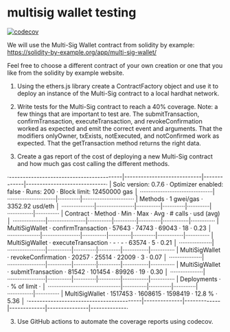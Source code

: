 # multisig wallet testing

[![codecov](https://codecov.io/gh/0xdavinchee/multisig-test/branch/main/graph/badge.svg?token=R2EP9QHGRC)](https://codecov.io/gh/0xdavinchee/multisig-test)

We will use the Multi-Sig Wallet contract from solidity by example: https://solidity-by-example.org/app/multi-sig-wallet/

Feel free to choose a different contract of your own creation or one that you like from the solidity by example website.

1. Using the ethers.js library create a ContractFactory object and use it to deploy an instance of the Multi-Sig contract to a local hardhat network.

2. Write tests for the Multi-Sig contract to reach a 40% coverage. Note: a few things that are important to test are. The submitTransaction, confirmTransaction, executeTransaction, and revokeConfirmation worked as expected and emit the correct event and arguments. That the modifiers onlyOwner, txExists, notExecuted, and notConfirmed work as expected. That the getTransaction method returns the right data.

3. Create a gas report of the cost of deploying a new Multi-Sig contract and how much gas cost calling the different methods.

·-----------------------------------------|----------------------------|-------------|-----------------------------·
|           Solc version: 0.7.6           ·  Optimizer enabled: false  ·  Runs: 200  ·  Block limit: 12450000 gas  │
··········································|····························|·············|······························
|  Methods                                ·                1 gwei/gas                ·       3352.92 usd/eth       │
···················|······················|··············|·············|·············|···············|··············
|  Contract        ·  Method              ·  Min         ·  Max        ·  Avg        ·  # calls      ·  usd (avg)  │
···················|······················|··············|·············|·············|···············|··············
|  MultiSigWallet  ·  confirmTransaction  ·       57643  ·      74743  ·      69043  ·           18  ·       0.23  │
···················|······················|··············|·············|·············|···············|··············
|  MultiSigWallet  ·  executeTransaction  ·           -  ·          -  ·      63574  ·            5  ·       0.21  │
···················|······················|··············|·············|·············|···············|··············
|  MultiSigWallet  ·  revokeConfirmation  ·       20257  ·      25514  ·      22009  ·            3  ·       0.07  │
···················|······················|··············|·············|·············|···············|··············
|  MultiSigWallet  ·  submitTransaction   ·       81542  ·     101454  ·      89926  ·           19  ·       0.30  │
···················|······················|··············|·············|·············|···············|··············
|  Deployments                            ·                                          ·  % of limit   ·             │
··········································|··············|·············|·············|···············|··············
|  MultiSigWallet                         ·     1517453  ·    1608615  ·    1598419  ·       12.8 %  ·       5.36  │
·-----------------------------------------|--------------|-------------|-------------|---------------|-------------·

3. Use GitHub actions to automate the coverage reports using codecov.